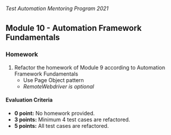 ###### Test Automation Mentoring Program 2021

## Module 10 - Automation Framework Fundamentals

### Homework

1. Refactor the homework of Module 9 according to Automation Framework Fundamentals
    * Use Page Object pattern
    * *RemoteWebdriver is optional*


#### Evaluation Criteria
* **0 point:** No homework provided.
* **3 points:** Minimum 4 test cases are refactored.
* **5 points:** All test cases are refactored.
